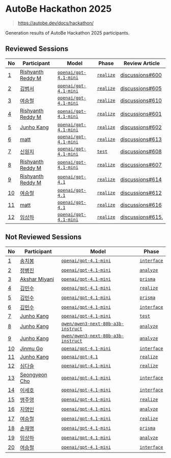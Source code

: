 # AutoBe Hackathon 2025

> https://autobe.dev/docs/hackathon/

Generation results of AutoBe Hackathon 2025 participants.

## Reviewed Sessions

 No | Participant | Model | Phase | Review Article 
----|-------------|-------|-------|----------------
[1](./reviewed/01993e7a-c6a9-753f-92f6-78b463af62e7) | [Rishyanth Reddy M](./reviewed/01993e7a-c6a9-753f-92f6-78b463af62e7) | [`openai/gpt-4.1-mini`](./reviewed/01993e7a-c6a9-753f-92f6-78b463af62e7) | [`realize`](./reviewed/01993e7a-c6a9-753f-92f6-78b463af62e7) | [discussions#600](https://github.com/wrtnlabs/autobe/discussions/600#discussion-8887840)
[2](./reviewed/01993e89-c13b-731f-be57-34893a9bd7a2) | [김범서](./reviewed/01993e89-c13b-731f-be57-34893a9bd7a2) | [`openai/gpt-4.1-mini`](./reviewed/01993e89-c13b-731f-be57-34893a9bd7a2) | [`realize`](./reviewed/01993e89-c13b-731f-be57-34893a9bd7a2) | [discussions#605](https://github.com/wrtnlabs/autobe/discussions/605)
[3](./reviewed/01993e91-7307-745d-808b-09c22c193dd7) | [여승철](./reviewed/01993e91-7307-745d-808b-09c22c193dd7) | [`openai/gpt-4.1-mini`](./reviewed/01993e91-7307-745d-808b-09c22c193dd7) | [`realize`](./reviewed/01993e91-7307-745d-808b-09c22c193dd7) | [discussions#610](https://github.com/wrtnlabs/autobe/discussions/610)
[4](./reviewed/019940b5-a735-74ca-9b93-daa0ba54cc55) | [Rishyanth Reddy M](./reviewed/019940b5-a735-74ca-9b93-daa0ba54cc55) | [`openai/gpt-4.1-mini`](./reviewed/019940b5-a735-74ca-9b93-daa0ba54cc55) | [`realize`](./reviewed/019940b5-a735-74ca-9b93-daa0ba54cc55) | [discussions#601](https://github.com/wrtnlabs/autobe/discussions/601#discussion-8888810)
[5](./reviewed/019940ef-116a-70b9-ba98-203c5b49bef0) | [Junho Kang](./reviewed/019940ef-116a-70b9-ba98-203c5b49bef0) | [`openai/gpt-4.1-mini`](./reviewed/019940ef-116a-70b9-ba98-203c5b49bef0) | [`realize`](./reviewed/019940ef-116a-70b9-ba98-203c5b49bef0) | [discussions#602](https://github.com/wrtnlabs/autobe/discussions/602)
[6](./reviewed/019946df-040f-73f1-a8a3-f903d5d6d28f) | [matt](./reviewed/019946df-040f-73f1-a8a3-f903d5d6d28f) | [`openai/gpt-4.1-mini`](./reviewed/019946df-040f-73f1-a8a3-f903d5d6d28f) | [`realize`](./reviewed/019946df-040f-73f1-a8a3-f903d5d6d28f) | [discussions#613](https://github.com/wrtnlabs/autobe/discussions/613)
[7](./reviewed/019947a2-be5c-71e0-8d30-98614a3b495a) | [신원지](./reviewed/019947a2-be5c-71e0-8d30-98614a3b495a) | [`openai/gpt-4.1-mini`](./reviewed/019947a2-be5c-71e0-8d30-98614a3b495a) | [`test`](./reviewed/019947a2-be5c-71e0-8d30-98614a3b495a) | [discussions#608](https://github.com/wrtnlabs/autobe/discussions/608)
[8](./reviewed/0199480e-143d-77b9-b3f5-03f9df801f6a) | [Rishyanth Reddy M](./reviewed/0199480e-143d-77b9-b3f5-03f9df801f6a) | [`openai/gpt-4.1-mini`](./reviewed/0199480e-143d-77b9-b3f5-03f9df801f6a) | [`realize`](./reviewed/0199480e-143d-77b9-b3f5-03f9df801f6a) | [discussions#607](https://github.com/wrtnlabs/autobe/discussions/607#discussion-8894360)
[9](./reviewed/019948bf-178f-733f-9640-b8508d656434) | [Rishyanth Reddy M](./reviewed/019948bf-178f-733f-9640-b8508d656434) | [`openai/gpt-4.1`](./reviewed/019948bf-178f-733f-9640-b8508d656434) | [`realize`](./reviewed/019948bf-178f-733f-9640-b8508d656434) | [discussions#614](https://github.com/wrtnlabs/autobe/discussions/614)
[10](./reviewed/0199498a-09be-772d-9d02-4a91b2f7e6d0) | [여승철](./reviewed/0199498a-09be-772d-9d02-4a91b2f7e6d0) | [`openai/gpt-4.1`](./reviewed/0199498a-09be-772d-9d02-4a91b2f7e6d0) | [`realize`](./reviewed/0199498a-09be-772d-9d02-4a91b2f7e6d0) | [discussions#612](https://github.com/wrtnlabs/autobe/discussions/612)
[11](./reviewed/01994b06-85d0-735b-82f2-d63a5fadd1fe) | [matt](./reviewed/01994b06-85d0-735b-82f2-d63a5fadd1fe) | [`openai/gpt-4.1`](./reviewed/01994b06-85d0-735b-82f2-d63a5fadd1fe) | [`realize`](./reviewed/01994b06-85d0-735b-82f2-d63a5fadd1fe) | [discussions#616](https://github.com/wrtnlabs/autobe/discussions/616)
[12](./reviewed/01994b8c-9570-777f-bca1-6962d8630722) | [임상하](./reviewed/01994b8c-9570-777f-bca1-6962d8630722) | [`openai/gpt-4.1-mini`](./reviewed/01994b8c-9570-777f-bca1-6962d8630722) | [`realize`](./reviewed/01994b8c-9570-777f-bca1-6962d8630722) | [discussions#615](https://github.com/wrtnlabs/autobe/discussions/615),

## Not Reviewed Sessions

 No | Participant | Model | Phase
----|-------------|-------|-------
[1](./not-reviewed/01993d73-779b-755c-a365-e9f65162396c) | [송치봉](./not-reviewed/01993d73-779b-755c-a365-e9f65162396c) | [`openai/gpt-4.1-mini`](./not-reviewed/01993d73-779b-755c-a365-e9f65162396c) | [`interface`](./not-reviewed/01993d73-779b-755c-a365-e9f65162396c)
[2](./not-reviewed/01993da6-b5a8-74a9-bd28-72aea765c64c) | [정병진](./not-reviewed/01993da6-b5a8-74a9-bd28-72aea765c64c) | [`openai/gpt-4.1-mini`](./not-reviewed/01993da6-b5a8-74a9-bd28-72aea765c64c) | [`analyze`](./not-reviewed/01993da6-b5a8-74a9-bd28-72aea765c64c)
[3](./not-reviewed/01993e61-981f-74c2-a81c-6a92721c46f9) | [Akshar Miyani](./not-reviewed/01993e61-981f-74c2-a81c-6a92721c46f9) | [`openai/gpt-4.1-mini`](./not-reviewed/01993e61-981f-74c2-a81c-6a92721c46f9) | [`prisma`](./not-reviewed/01993e61-981f-74c2-a81c-6a92721c46f9)
[4](./not-reviewed/01994067-7131-7471-8521-e69142e75857) | [김민수](./not-reviewed/01994067-7131-7471-8521-e69142e75857) | [`openai/gpt-4.1-mini`](./not-reviewed/01994067-7131-7471-8521-e69142e75857) | [`realize`](./not-reviewed/01994067-7131-7471-8521-e69142e75857)
[5](./not-reviewed/01994078-0dc0-7172-b4cc-61756984c427) | [김민수](./not-reviewed/01994078-0dc0-7172-b4cc-61756984c427) | [`openai/gpt-4.1-mini`](./not-reviewed/01994078-0dc0-7172-b4cc-61756984c427) | [`prisma`](./not-reviewed/01994078-0dc0-7172-b4cc-61756984c427)
[6](./not-reviewed/019940bc-76a5-727d-b1c0-559102a0fccf) | [김민수](./not-reviewed/019940bc-76a5-727d-b1c0-559102a0fccf) | [`openai/gpt-4.1-mini`](./not-reviewed/019940bc-76a5-727d-b1c0-559102a0fccf) | [`interface`](./not-reviewed/019940bc-76a5-727d-b1c0-559102a0fccf)
[7](./not-reviewed/019941e5-7331-76f3-91f7-8a2b55c69b79) | [Junho Kang](./not-reviewed/019941e5-7331-76f3-91f7-8a2b55c69b79) | [`openai/gpt-4.1-mini`](./not-reviewed/019941e5-7331-76f3-91f7-8a2b55c69b79) | [`test`](./not-reviewed/019941e5-7331-76f3-91f7-8a2b55c69b79)
[8](./not-reviewed/0199421c-d385-75cf-8ba9-557933d30652) | [Junho Kang](./not-reviewed/0199421c-d385-75cf-8ba9-557933d30652) | [`qwen/qwen3-next-80b-a3b-instruct`](./not-reviewed/0199421c-d385-75cf-8ba9-557933d30652) | [`analyze`](./not-reviewed/0199421c-d385-75cf-8ba9-557933d30652)
[9](./not-reviewed/01994222-fff8-73d6-82f0-4b7739d3bbb2) | [Junho Kang](./not-reviewed/01994222-fff8-73d6-82f0-4b7739d3bbb2) | [`qwen/qwen3-next-80b-a3b-instruct`](./not-reviewed/01994222-fff8-73d6-82f0-4b7739d3bbb2) | [`analyze`](./not-reviewed/01994222-fff8-73d6-82f0-4b7739d3bbb2)
[10](./not-reviewed/019942fa-3a68-7276-a4a2-1e9169c10151) | [Jinmu Go](./not-reviewed/019942fa-3a68-7276-a4a2-1e9169c10151) | [`openai/gpt-4.1-mini`](./not-reviewed/019942fa-3a68-7276-a4a2-1e9169c10151) | [`interface`](./not-reviewed/019942fa-3a68-7276-a4a2-1e9169c10151)
[11](./not-reviewed/01994301-624a-721a-9921-b826cf15dfc5) | [Junho Kang](./not-reviewed/01994301-624a-721a-9921-b826cf15dfc5) | [`openai/gpt-4.1`](./not-reviewed/01994301-624a-721a-9921-b826cf15dfc5) | [`realize`](./not-reviewed/01994301-624a-721a-9921-b826cf15dfc5)
[12](./not-reviewed/019945af-33ce-778c-911d-187cb9f9d750) | [심다슬](./not-reviewed/019945af-33ce-778c-911d-187cb9f9d750) | [`openai/gpt-4.1-mini`](./not-reviewed/019945af-33ce-778c-911d-187cb9f9d750) | [`realize`](./not-reviewed/019945af-33ce-778c-911d-187cb9f9d750)
[13](./not-reviewed/019946a8-869b-753b-8f9d-5a3ca08366c4) | [Seongyeon Cho](./not-reviewed/019946a8-869b-753b-8f9d-5a3ca08366c4) | [`openai/gpt-4.1-mini`](./not-reviewed/019946a8-869b-753b-8f9d-5a3ca08366c4) | [`interface`](./not-reviewed/019946a8-869b-753b-8f9d-5a3ca08366c4)
[14](./not-reviewed/019946d3-749d-76af-952d-d044d39b00f0) | [이세호](./not-reviewed/019946d3-749d-76af-952d-d044d39b00f0) | [`openai/gpt-4.1-mini`](./not-reviewed/019946d3-749d-76af-952d-d044d39b00f0) | [`interface`](./not-reviewed/019946d3-749d-76af-952d-d044d39b00f0)
[15](./not-reviewed/0199473c-c4c4-72fa-adb1-52cd5a788964) | [맹주영](./not-reviewed/0199473c-c4c4-72fa-adb1-52cd5a788964) | [`openai/gpt-4.1-mini`](./not-reviewed/0199473c-c4c4-72fa-adb1-52cd5a788964) | [`realize`](./not-reviewed/0199473c-c4c4-72fa-adb1-52cd5a788964)
[16](./not-reviewed/01994932-d872-767f-a221-564cec2ed089) | [지영인](./not-reviewed/01994932-d872-767f-a221-564cec2ed089) | [`openai/gpt-4.1-mini`](./not-reviewed/01994932-d872-767f-a221-564cec2ed089) | [`analyze`](./not-reviewed/01994932-d872-767f-a221-564cec2ed089)
[17](./not-reviewed/01994965-8b38-7150-b01b-12f3d8fcafe5) | [여승철](./not-reviewed/01994965-8b38-7150-b01b-12f3d8fcafe5) | [`openai/gpt-4.1-mini`](./not-reviewed/01994965-8b38-7150-b01b-12f3d8fcafe5) | [`realize`](./not-reviewed/01994965-8b38-7150-b01b-12f3d8fcafe5)
[18](./not-reviewed/01994b30-1bcc-7327-8655-40ed58787ea2) | [손재명](./not-reviewed/01994b30-1bcc-7327-8655-40ed58787ea2) | [`openai/gpt-4.1-mini`](./not-reviewed/01994b30-1bcc-7327-8655-40ed58787ea2) | [`prisma`](./not-reviewed/01994b30-1bcc-7327-8655-40ed58787ea2)
[19](./not-reviewed/01994bcf-7911-76ca-8f63-5d7852fb1ef8) | [임상하](./not-reviewed/01994bcf-7911-76ca-8f63-5d7852fb1ef8) | [`openai/gpt-4.1-mini`](./not-reviewed/01994bcf-7911-76ca-8f63-5d7852fb1ef8) | [`analyze`](./not-reviewed/01994bcf-7911-76ca-8f63-5d7852fb1ef8)
[20](./not-reviewed/01994bfc-64bb-75a5-a725-f0fb9a351a07) | [여승철](./not-reviewed/01994bfc-64bb-75a5-a725-f0fb9a351a07) | [`openai/gpt-4.1-mini`](./not-reviewed/01994bfc-64bb-75a5-a725-f0fb9a351a07) | [`interface`](./not-reviewed/01994bfc-64bb-75a5-a725-f0fb9a351a07)